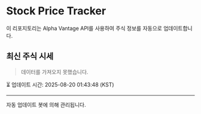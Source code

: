 
# Stock Price Tracker

이 리포지토리는 Alpha Vantage API를 사용하여 주식 정보를 자동으로 업데이트합니다.

## 최신 주식 시세
> 데이터를 가져오지 못했습니다.

⏳ 업데이트 시간: 2025-08-20 01:43:48 (KST)

---
자동 업데이트 봇에 의해 관리됩니다.

